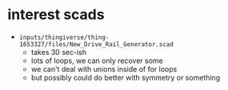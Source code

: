 # interest scads

- `inputs/thingiverse/thing-1653327/files/New_Drive_Rail_Generator.scad`
  - takes 30 sec-ish
  - lots of loops, we can only recover some
  - we can't deal with unions inside of for loops
  - but possibly could do better with symmetry or something
